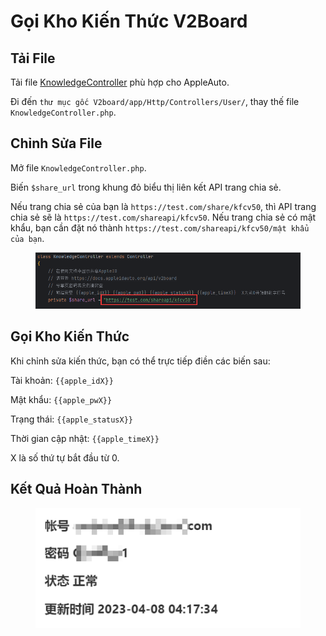 # Gọi Kho Kiến Thức V2Board

## Tải File

Tải file [KnowledgeController](https://raw.githubusercontent.com/pplulee/appleid\_auto/backend/embed/v2board/KnowledgeController.php) phù hợp cho AppleAuto.

Đi đến `thư mục gốc V2board/app/Http/Controllers/User/`, thay thế file `KnowledgeController.php`.

## Chỉnh Sửa File

Mở file `KnowledgeController.php`.

Biến `$share_url` trong khung đỏ biểu thị liên kết API trang chia sẻ.

Nếu trang chia sẻ của bạn là `https://test.com/share/kfcv50`, thì API trang chia sẻ sẽ là `https://test.com/shareapi/kfcv50`. Nếu trang chia sẻ có mật khẩu, bạn cần đặt nó thành `https://test.com/shareapi/kfcv50/mật khẩu của bạn`.

<figure><img src="../.gitbook/assets/image (12).png" alt=""><figcaption></figcaption></figure>

## Gọi Kho Kiến Thức

Khi chỉnh sửa kiến thức, bạn có thể trực tiếp điền các biến sau:

Tài khoản: `{{apple_idX}}`

Mật khẩu: `{{apple_pwX}}`

Trạng thái: `{{apple_statusX}}`

Thời gian cập nhật: `{{apple_timeX}}`

X là số thứ tự bắt đầu từ 0.

## Kết Quả Hoàn Thành

<figure><img src="../.gitbook/assets/image (8).png" alt=""><figcaption></figcaption></figure>
